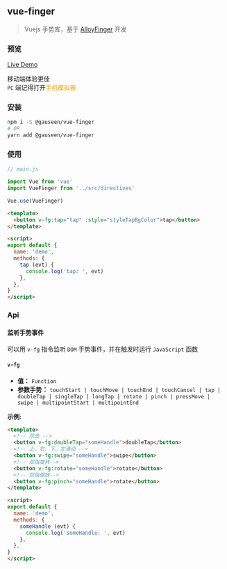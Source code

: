 ## vue-finger

> Vuejs 手势库，基于 [AlloyFinger][AlloyFinger] 开发

### 预览

[Live Demo][Demo]  

移动端体验更佳  
`PC` 端记得打开<font color="#fa9d14">手机模拟器</font>

### 安装

```sh
npm i -S @gauseen/vue-finger
# OR
yarn add @gauseen/vue-finger
```

### 使用

```js
// main.js

import Vue from 'vue'
import VueFinger from '../src/directives'

Vue.use(VueFinger)
```

```html
<template>
  <button v-fg:tap="tap" :style="styleTapBgColor">tap</button>
</template>

<script>
export default {
  name: 'demo',
  methods: {
    tap (evt) {
      console.log('tap: ', evt)
    },
  },
}
</script>
```

### Api

#### 监听手势事件  

可以用 `v-fg` 指令监听 `DOM` 手势事件，并在触发时运行 `JavaScript` 函数

#### `v-fg`

- **值：** `Function`
- **参数手势：** `touchStart | touchMove | touchEnd | touchCancel | tap | doubleTap | singleTap | longTap | rotate | pinch | pressMove | swipe | multipointStart | multipointEnd`  

**示例:**
```html
<template>
  <!-- 双击 -->
  <button v-fg:doubleTap="someHandle">doubleTap</button>
  <!-- 上、右、下、左滑动 -->
  <button v-fg:swipe="someHandle">swipe</button>
  <!-- 双指旋转-->
  <button v-fg:rotate="someHandle">rotate</button>
  <!-- 双指缩放-->
  <button v-fg:pinch="someHandle">rotate</button>
</template>

<script>
export default {
  name: 'demo',
  methods: {
    someHandle (evt) {
      console.log('someHandle: ', evt)
    },
  },
}
</script>
```



<!-- 链接 -->
[AlloyFinger]: https://github.com/AlloyTeam/AlloyFinger
[Demo]: https://gauseen.github.io/vue-finger
